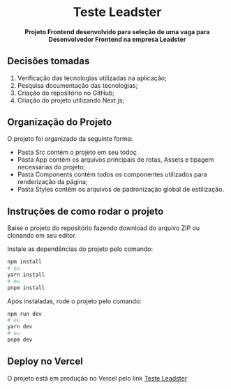 <h1 align="center"> Teste Leadster </h1>

<h4 align="center"> Projeto Frontend desenvolvido para seleção de uma vaga para Desenvolvedor Frontend na empresa Leadster </h4>

## Decisões tomadas

1. Verificação das tecnologias utilizadas na aplicação;
2. Pesquisa documentação das tecnologias;
3. Criação do repositório no GitHub;
4. Criação do projeto utilizando Next.js;

## Organização do Projeto

O projeto foi organizado da seguinte forma:

- Pasta Src contém o projeto em seu todoç
- Pasta App contém os arquivos principais de rotas, Assets e tipagem necessárias do projeto;
- Pasta Components contém todos os componentes utilizados para renderização da página;
- Pasta Styles contẽm os arquivos de padronização global de estilização.

## Instruções de como rodar o projeto

Baixe o projeto do repositório fazendo download do arquivo ZIP ou clonando em seu editor.

Instale as dependências do projeto pelo comando:

```bash
npm install
# ou
yarn install
# ou
pnpm install
```

Após instaladas, rode o projeto pelo comando:

```bash
npm run dev
# ou
yarn dev
# ou
pnpm dev
```
## Deploy no Vercel

O projeto está em produção no Vercel pelo link [Teste Leadster](https://teste-leadster-five.vercel.app/)

